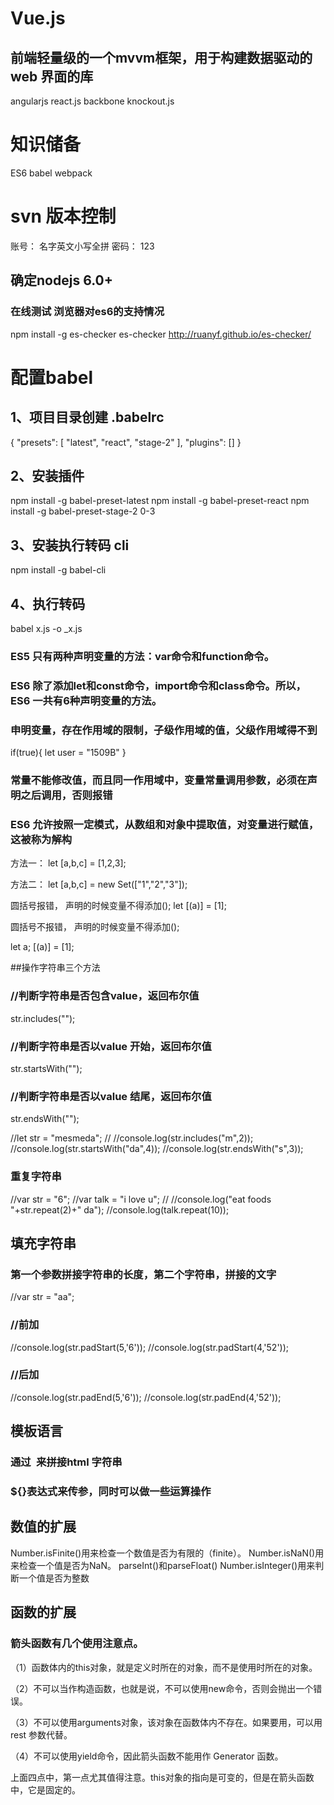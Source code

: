 ﻿# Vue.js

## 前端轻量级的一个mvvm框架，用于构建数据驱动的 web 界面的库

angularjs  react.js  backbone knockout.js

# 知识储备
ES6 babel  webpack 



# svn  版本控制

账号： 名字英文小写全拼
密码： 123

## 确定nodejs 6.0+

### 在线测试 浏览器对es6的支持情况
npm install -g es-checker
es-checker
http://ruanyf.github.io/es-checker/


# 配置babel
## 1、项目目录创建 .babelrc
 {
    "presets": [
      "latest",
      "react",
      "stage-2"
    ],
    "plugins": []
  }
## 2、安装插件
npm install -g babel-preset-latest
npm install -g babel-preset-react
npm install -g babel-preset-stage-2   0-3

## 3、安装执行转码 cli 
npm install -g babel-cli

## 4、执行转码
babel x.js -o _x.js



### ES5 只有两种声明变量的方法：var命令和function命令。

### ES6 除了添加let和const命令，import命令和class命令。所以，ES6 一共有6种声明变量的方法。


### 申明变量，存在作用域的限制，子级作用域的值，父级作用域得不到
if(true){
	let user = "1509B"
}

### 常量不能修改值，而且同一作用域中，变量常量调用参数，必须在声明之后调用，否则报错



### ES6 允许按照一定模式，从数组和对象中提取值，对变量进行赋值，这被称为解构

方法一：
let [a,b,c] = [1,2,3];

方法二：
let [a,b,c] = new Set(["1","2","3"]); 


圆括号报错， 声明的时候变量不得添加();
let [(a)] = [1];

圆括号不报错， 声明的时候变量不得添加();

let a;
[(a)] = [1];



##操作字符串三个方法

### //判断字符串是否包含value，返回布尔值
str.includes("");
### //判断字符串是否以value 开始，返回布尔值
str.startsWith("");
### //判断字符串是否以value 结尾，返回布尔值
str.endsWith("");


//let str = "mesmeda";
//
//console.log(str.includes("m",2));
//console.log(str.startsWith("da",4));
//console.log(str.endsWith("s",3));


### 重复字符串

//var str = "6";
//var talk = "i love u";
//
//console.log("eat foods "+str.repeat(2)+" da");
//console.log(talk.repeat(10));


## 填充字符串
### 第一个参数拼接字符串的长度，第二个字符串，拼接的文字
//var str = "aa";
### //前加
//console.log(str.padStart(5,'6'));
//console.log(str.padStart(4,'52'));
### //后加
//console.log(str.padEnd(5,'6'));
//console.log(str.padEnd(4,'52'));


## 模板语言
### 通过` `来拼接html 字符串

### ${}表达式来传参，同时可以做一些运算操作




## 数值的扩展

Number.isFinite()用来检查一个数值是否为有限的（finite）。
Number.isNaN()用来检查一个值是否为NaN。
parseInt()和parseFloat()
Number.isInteger()用来判断一个值是否为整数




## 函数的扩展

### 箭头函数有几个使用注意点。

（1）函数体内的this对象，就是定义时所在的对象，而不是使用时所在的对象。

（2）不可以当作构造函数，也就是说，不可以使用new命令，否则会抛出一个错误。

（3）不可以使用arguments对象，该对象在函数体内不存在。如果要用，可以用 rest 参数代替。

（4）不可以使用yield命令，因此箭头函数不能用作 Generator 函数。

上面四点中，第一点尤其值得注意。this对象的指向是可变的，但是在箭头函数中，它是固定的。